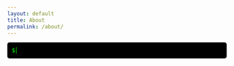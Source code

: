 ```yaml
---
layout: default
title: About
permalink: /about/
---
```


<style>
  .terminal {
    font-family: monospace;
    background-color: #000;
    color: #0f0;
    padding: 10px;
    border-radius: 5px;
    overflow: hidden;
  }

  .prompt {
    color: #0f0;
  }

  .output {
    color: #fff;
    display: inline-block;
    overflow: hidden;
    white-space: nowrap;
  }

  .input-line {
    display: flex;
  }

  .input-line input {
    background: none;
    border: none;
    color: #0f0;
    outline: none;
    width: 100%;
    font-family: monospace;
  }
</style>

<div class="terminal">
  <div class="output" id="terminal-output"></div>
  <div class="input-line">
    <span class="prompt">$</span>
    <input type="text" id="terminal-input" autofocus>
  </div>
</div>

<script>
  const outputElement = document.getElementById('terminal-output');
  const inputElement = document.getElementById('terminal-input');

  const commands = {
    whoami: "Tom Abai, \nI'm a Security Researchr. \nSpecialize in: \n* Malware Analysis \n* supply chain attacks \n* vulnerability management",
    about: "This blog, Infestum Dissecto, focuses on malware analysis and supply chain attacks with a touch of magic. Dive deep into the world of cybersecurity with unique insights and detailed dissections.",
    spell: function() {
      const spells = [
        "Expelliarmus - Disarms your malware defenses",
        "Expecto Patronum - Protects against phishing attacks",
        "Alohomora - Unlocks encrypted files",
        "Lumos - Sheds light on hidden processes",
        "Protego - Shields from zero-day exploits",
        "Obliviate - Erases traces of malware",
        "Sectumsempra - Severely damages malware structures",
        "Incendio - Burns malicious scripts",
        "Reparo - Fixes corrupted files",
        "Confundo - Confuses malware behavior"
      ];
      return spells[Math.floor(Math.random() * spells.length)];
    },
    help: "Available commands: whoami, about, spell, help"
  };

  function handleCommand(command) {
    switch (command.trim()) {
      case 'whoami':
      case 'about':
      case 'help':
        return commands[command];
      case 'spell':
        return commands.spell();
      default:
        return "Unrecognized command: " + command;
    }
  }

  inputElement.addEventListener('keydown', function(event) {
    if (event.key === 'Enter') {
      const command = inputElement.value.trim();
      outputElement.innerHTML += `<div><span class="prompt">$</span> ${command}</div>`;
      const result = handleCommand(command);
      outputElement.innerHTML += `<div>${result.replace(/\n/g, '<br>')}</div>`;
      inputElement.value = '';
      outputElement.scrollTop = outputElement.scrollHeight; // Scroll to the bottom
    }
  });
</script>
